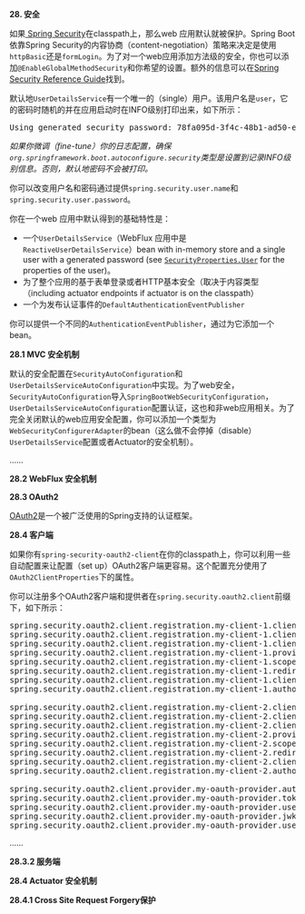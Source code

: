 **28. 安全**

如果[ Spring Security](https://projects.spring.io/spring-security/)在classpath上，那么web 应用默认就被保护。Spring Boot依靠Spring Security的内容协商（content-negotiation）策略来决定是使用<code>httpBasic</code>还是<code>formLogin</code>。为了对一个web应用添加方法级的安全，你也可以添加<code>@EnableGlobalMethodSecurity</code>和你希望的设置。额外的信息可以在[Spring Security Reference Guide](https://docs.spring.io/spring-security/site/docs/5.0.5.RELEASE/reference/htmlsingle#jc-method)找到。

默认地<code>UserDetailsService</code>有一个唯一的（single）用户。该用户名是<code>user</code>，它的密码时随机的并在应用启动时在INFO级别打印出来，如下所示：
<pre>
Using generated security password: 78fa095d-3f4c-48b1-ad50-e24c31d5cf35
</pre>

<i>如果你微调（fine-tune）你的日志配置，确保<code>org.springframework.boot.autoconfigure.security</code>类型是设置到记录INFO级别信息。否则，默认地密码不会被打印。
</i>

你可以改变用户名和密码通过提供<code>spring.security.user.name</code>和<code>spring.security.user.password</code>。

你在一个web 应用中默认得到的基础特性是：
* 一个<code>UserDetailsService</code>（WebFlux 应用中是<code>ReactiveUserDetailsService</code>）bean with in-memory store and a single user with a generated password (see [<code>SecurityProperties.User</code>](https://docs.spring.io/spring-boot/docs/2.0.2.RELEASE/api/org/springframework/boot/autoconfigure/security/SecurityProperties.User.html) for the properties of the user)。
* 为了整个应用的基于表单登录或者HTTP基本安全（取决于内容类型（including actuator endpoints if actuator is on the classpath）
* 一个为发布认证事件的<code>DefaultAuthenticationEventPublisher</code>

你可以提供一个不同的<code>AuthenticationEventPublisher</code>，通过为它添加一个bean。

**28.1 MVC 安全机制**

默认的安全配置在<code>SecurityAutoConfiguration</code>和<code>UserDetailsServiceAutoConfiguration</code>中实现。为了web安全，<code>SecurityAutoConfiguration</code>导入<code>SpringBootWebSecurityConfiguration</code>，<code>UserDetailsServiceAutoConfiguration</code>配置认证，这也和非web应用相关。为了完全关闭默认的web应用安全配置，你可以添加一个类型为<code>WebSecurityConfigurerAdapter</code>的bean（这么做不会停掉（disable）<code>UserDetailsService</code>配置或者Actuator的安全机制）。

……

**28.2 WebFlux 安全机制**

**28.3 OAuth2**

[OAuth2](https://oauth.net/2/)是一个被广泛使用的Spring支持的认证框架。

**28.4 客户端**

如果你有<code>spring-security-oauth2-client</code>在你的classpath上，你可以利用一些自动配置来让配置（set up）OAuth2客户端更容易。这个配置充分使用了<code>OAuth2ClientProperties</code>下的属性。

你可以注册多个OAuth2客户端和提供者在<code>spring.security.oauth2.client</code>前缀下，如下所示：
<pre>
spring.security.oauth2.client.registration.my-client-1.client-id=abcd
spring.security.oauth2.client.registration.my-client-1.client-secret=password
spring.security.oauth2.client.registration.my-client-1.client-name=Client for user scope
spring.security.oauth2.client.registration.my-client-1.provider=my-oauth-provider
spring.security.oauth2.client.registration.my-client-1.scope=user
spring.security.oauth2.client.registration.my-client-1.redirect-uri-template=http://my-redirect-uri.com
spring.security.oauth2.client.registration.my-client-1.client-authentication-method=basic
spring.security.oauth2.client.registration.my-client-1.authorization-grant-type=authorization_code

spring.security.oauth2.client.registration.my-client-2.client-id=abcd
spring.security.oauth2.client.registration.my-client-2.client-secret=password
spring.security.oauth2.client.registration.my-client-2.client-name=Client for email scope
spring.security.oauth2.client.registration.my-client-2.provider=my-oauth-provider
spring.security.oauth2.client.registration.my-client-2.scope=email
spring.security.oauth2.client.registration.my-client-2.redirect-uri-template=http://my-redirect-uri.com
spring.security.oauth2.client.registration.my-client-2.client-authentication-method=basic
spring.security.oauth2.client.registration.my-client-2.authorization-grant-type=authorization_code

spring.security.oauth2.client.provider.my-oauth-provider.authorization-uri=http://my-auth-server/oauth/authorize
spring.security.oauth2.client.provider.my-oauth-provider.token-uri=http://my-auth-server/oauth/token
spring.security.oauth2.client.provider.my-oauth-provider.user-info-uri=http://my-auth-server/userinfo
spring.security.oauth2.client.provider.my-oauth-provider.jwk-set-uri=http://my-auth-server/token_keys
spring.security.oauth2.client.provider.my-oauth-provider.user-name-attribute=name
</pre>

……

**28.3.2 服务端**


**28.4 Actuator 安全机制**

**28.4.1 Cross Site Request Forgery保护**

